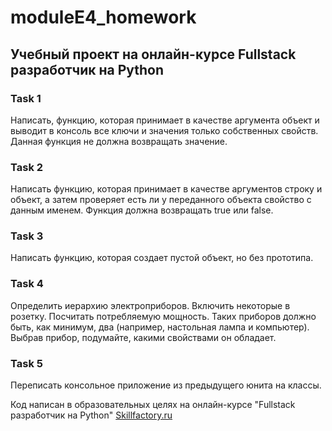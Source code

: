 # moduleE4_homework
## Учебный проект на онлайн-курсе Fullstack разработчик на Python

### Task 1
Написать, функцию, которая принимает в качестве аргумента объект 
и выводит в консоль все ключи и значения только собственных свойств. 
Данная функция не должна возвращать значение.

### Task 2
Написать функцию, которая принимает в качестве аргументов строку и объект,
 а затем проверяет есть ли у переданного объекта свойство с данным именем. 
 Функция должна возвращать true или false.

### Task 3
Написать функцию, которая создает пустой объект, но без прототипа.

### Task 4
Определить иерархию электроприборов. Включить некоторые в розетку. 
Посчитать потребляемую мощность. Таких приборов должно быть, как минимум, 
два (например, настольная лампа и компьютер). Выбрав прибор, подумайте, 
какими свойствами он обладает.

### Task 5
Переписать консольное приложение из предыдущего юнита на классы.


Код написан в образовательных целях на онлайн-курсе "Fullstack разработчик на Python" [Skillfactory.ru](https://skillfactory.ru)